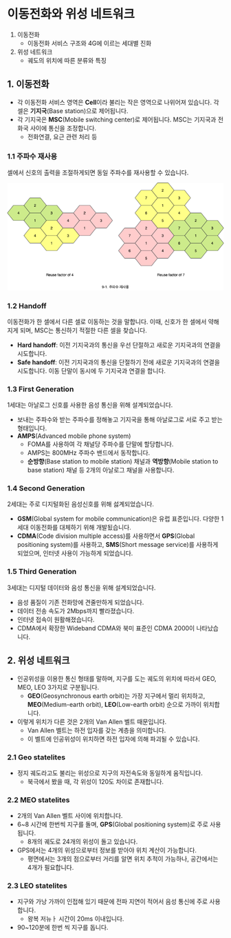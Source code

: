 # 이동전화와 위성 네트워크

1. 이동전화
   - 이동전화 서비스 구조와 4G에 이르는 세대별 진화
2. 위성 네트워크
   - 궤도의 위치에 따른 분류와 특징

## 1. 이동전화

- 각 이동전화 서비스 영역은 **Cell**이라 불리는 작은 영역으로 나위어져 있습니다. 각 셀은 **기지국**(Base station)으로 제어됩니다.
- 각 기지국은 **MSC**(Mobile switching center)로 제어됩니다. MSC는 기지국과 전화국 사이에 통신을 조정합니다.
  - 전화연결, 요근 관련 처리 등

### 1.1 주파수 재사용

셀에서 신호의 출력을 조절하게되면 동일 주파수를 재사용할 수 있습니다.

![주파수 재사용](../_images/network0901.png)

### 1.2 Handoff

이동전화가 한 셀에서 다른 셀로 이동하는 것을 말합니다. 이때, 신호가 한 셀에서 약해지게 되며, MSC는 통신하기 적절한 다른 셀을 찾습니다.

- **Hard handoff**: 이전 기지국과의 통신을 우선 단절하고 새로운 기지국과의 연결을 시도합니다.
- **Safe handoff**: 이전 기지국과의 통신을 단절하기 전에 새로운 기지국과의 연결을 시도합니다. 이동 단말이 동시에 두 기지국과 연결을 합니다.

### 1.3 First Generation

1세대는 아날로그 신호를 사용한 음성 통신을 위해 설계되었습니다.

- 보내는 주파수와 받는 주파수를 정해놓고 기지국을 통해 아날로그로 서로 주고 받는 형태입니다.
- **AMPS**(Advanced mobile phone system)
  - FOMA를 사용하여 각 채널당 주파수를 단말에 할당합니다.
  - AMPS는 800MHz 주파수 밴드에서 동작합니다.
  - **순방향**(Base station to mobile station) 채널과 **역방향**(Mobile station to base station) 채널 등 2개의 아날로그 채널을 사용합니다.

### 1.4 Second Generation

2세대는 주로 디지털화된 음성신호를 위해 섫계되었습니다.

- **GSM**(Global system for mobile communication)은 유럽 표준입니다. 다양한 1세대 이동전화를 대체하기 위해 개발됬습니다.
- **CDMA**(Code division multiple access)를 사용하면서 **GPS**(Global positioning system)를 사용하고, **SMS**(Short message service)를 사용하게 되었으며, 인터넷 사용이 가능하게 되었습니다.

### 1.5 Third Generation

3세대는 디지털 데이터와 음성 통신을 위해 설계되었습니다.

- 음성 품질이 기존 전화망에 견줄만하게 되었습니다.
- 데이터 전송 속도가 2Mbps까지 빨라졌습니다.
- 인터넷 접속이 원활해졌습니다.
- CDMA에서 확장한 Wideband CDMA와 북미 표준인 CDMA 2000이 나타났습니다.

## 2. 위성 네트워크

- 인공위성을 이용한 통신 형태를 말하며, 지구를 도는 궤도의 위치에 따라서 GEO, MEO, LEO 3가지로 구분됩니다.
  - **GEO**(Geosynchronous earth orbit)는 가장 지구에서 멀리 위치하고, **MEO**(Medium-earth orbit), **LEO**(Low-earth orbit) 순으로 가까이 위치합니다.
- 이렇게 위치가 다른 것은 2개의 Van Allen 벨트 때문입니다.
  - Van Allen 벨트는 하전 입자를 갖는 계층을 의미합니다.
  - 이 벨트에 인공위성이 위치하면 하전 입자에 의해 파괴될 수 있습니다.

### 2.1 Geo statelites

- 정지 궤도라고도 불리는 위성으로 지구의 자전속도와 동일하게 움직입니다.
  - 북극에서 봤을 때, 각 위성이 120도 차이로 존재합니다.

### 2.2 MEO statelites

- 2개의 Van Allen 벨트 사이에 위치합니다.
- 6~8 시간에 한번씩 지구를 돌며, **GPS**(Global positioning system)로 주로 사용됩니다.
  - 8개의 궤도로 24개의 위성이 돌고 있습니다.
- GPS에서는 4개의 위성으로부터 정보를 받아야 위치 계산이 가능합니다.
  - 평면에서는 3개의 점으로부터 거리를 알면 위치 추적이 가능하나, 공간에서는 4개가 필요합니다.

### 2.3 LEO statelites

- 지구와 가낭 가까이 인접해 있기 때문에 전파 지연이 적어서 음성 통신에 주로 사용합니다.
  - 왕복 저뉴ㅏ 시간이 20ms 이내입니다.
- 90~120분에 한번 씩 지구를 돕니다.
